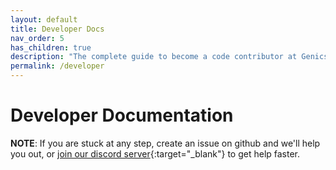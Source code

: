 ```yaml
---
layout: default
title: Developer Docs
nav_order: 5
has_children: true
description: "The complete guide to become a code contributor at Genics Blog."
permalink: /developer
---
```


# Developer Documentation

**NOTE**: If you are stuck at any step, create an issue on github and we'll help you out, or [join our discord server](https://discord.genicsblog.com){:target="_blank"} to get help faster.

